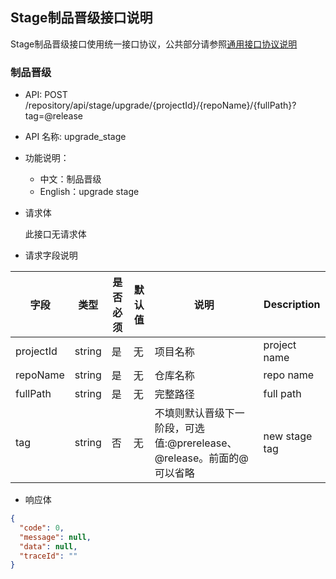## Stage制品晋级接口说明

Stage制品晋级接口使用统一接口协议，公共部分请参照[通用接口协议说明](./common.md)



### 制品晋级

- API: POST /repository/api/stage/upgrade/{projectId}/{repoName}/{fullPath}?tag=@release

- API 名称: upgrade_stage

- 功能说明：

  - 中文：制品晋级
  - English：upgrade stage

- 请求体

  此接口无请求体

- 请求字段说明

| 字段      | 类型   | 是否必须 | 默认值 | 说明                                                         | Description   |
| --------- | ------ | -------- | ------ | ------------------------------------------------------------ | ------------- |
| projectId | string | 是       | 无     | 项目名称                                                     | project name  |
| repoName  | string | 是       | 无     | 仓库名称                                                     | repo name     |
| fullPath  | string | 是       | 无     | 完整路径                                                     | full path     |
| tag       | string | 否       | 无     | 不填则默认晋级下一阶段，可选值:@prerelease、@release。前面的@可以省略 | new stage tag |

- 响应体

``` json
{
  "code": 0,
  "message": null,
  "data": null,
  "traceId": ""
}
```
